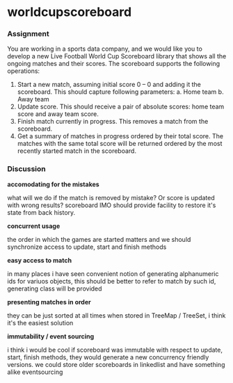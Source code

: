 # worldcupscoreboard

### Assignment

You are working in a sports data company, and we would like you to develop a new Live Football
World Cup Scoreboard library that shows all the ongoing matches and their scores.
The scoreboard supports the following operations:
1. Start a new match, assuming initial score 0 – 0 and adding it the scoreboard.
   This should capture following parameters:
   a. Home team
   b. Away team
2. Update score. This should receive a pair of absolute scores: home team score and away
   team score.
3. Finish match currently in progress. This removes a match from the scoreboard.
4. Get a summary of matches in progress ordered by their total score. The matches with the
   same total score will be returned ordered by the most recently started match in the
   scoreboard.

### Discussion

**accomodating for the mistakes**

what will we do if the match is removed by mistake? Or score is updated with wrong results? 
scoreboard IMO should provide facility to restore it's state from back history. 

**concurrent usage**

the order in which the games are started matters and we should synchronize access to update, start
and finish methods

**easy access to match**

in many places i have seen convenient notion of generating alphanumeric ids for variuos objects,
this should be better to refer to match by such id, generating class will be provided

**presenting matches in order**

they can be just sorted at all times when stored in TreeMap / TreeSet, i think it's the easiest solution

**immutability / event sourcing**

i think i would be cool if scoreboard was immutable with respect to update, start, finish methods, they
would generate a new concurrency friendly versions. we could store older scoreboards in linkedlist and 
have something alike eventsourcing


